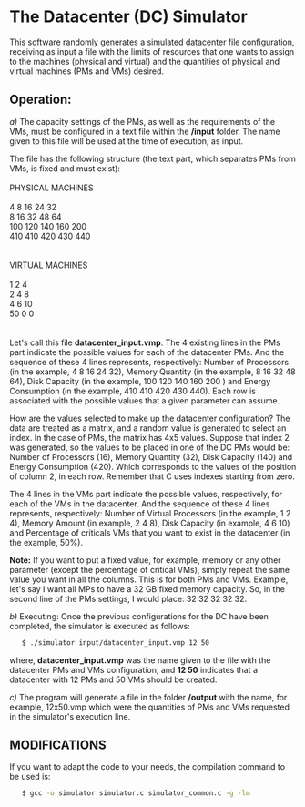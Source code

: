 # The Datacenter (DC) Simulator

This software randomly generates a simulated datacenter file configuration, receiving as input a file with the limits of resources that one wants to assign to the machines (physical and virtual) and the quantities of physical and virtual machines (PMs and VMs) desired.

## Operation:

_a)_ The capacity settings of the PMs, as well as the requirements of the VMs, must be configured in a text file within the **/input** folder. The name given to this file will be used at the time of execution, as input.

The file has the following structure (the text part, which separates PMs from VMs, is fixed and must exist):
<br>
<br>
PHYSICAL MACHINES
<br>
<br>
4 8 16 24 32<br>
8 16 32 48 64<br>
100 120 140 160 200<br>
410 410 420 430 440<br>
<br>
<br>
VIRTUAL MACHINES
<br>
<br> 
1 2 4<br>
2 4 8<br>
4 6 10<br>
50 0 0<br>
<br>
<br>
Let's call this file **datacenter_input.vmp**. The 4 existing lines in the PMs part indicate the possible values for each of the datacenter PMs. And the sequence of these 4 lines represents, respectively: Number of Processors (in the example, 4 8 16 24 32), Memory Quantity (in the example, 8 16 32 48 64), Disk Capacity (in the example, 100 120 140 160 200 ) and Energy Consumption (in the example, 410 410 420 430 440). Each row is associated with the possible values that a given parameter can assume.

How are the values selected to make up the datacenter configuration? The data are treated as a matrix, and a random value is generated to select an index. In the case of PMs, the matrix has 4x5 values. Suppose that index 2 was generated, so the values to be placed in one of the DC PMs would be: Number of Processors (16), Memory Quantity (32), Disk Capacity (140) and Energy Consumption (420). Which corresponds to the values of the position of column 2, in each row. Remember that C uses indexes starting from zero.

The 4 lines in the VMs part indicate the possible values, respectively, for each of the VMs in the datacenter. And the sequence of these 4 lines represents, respectively: Number of Virtual Processors (in the example, 1 2 4), Memory Amount (in example, 2 4 8), Disk Capacity (in example, 4 6 10) and Percentage of criticals VMs that you want to exist in the datacenter (in the example, 50%).
  
**Note:** If you want to put a fixed value, for example, memory or any other parameter (except the percentage of critical VMs), simply repeat the same value you want in all the columns. This is for both PMs and VMs. Example, let's say I want all MPs to have a 32 GB fixed memory capacity. So, in the second line of the PMs settings, I would place: 32 32 32 32 32.

_b)_ Executing: Once the previous configurations for the DC have been completed, the simulator is executed as follows:

```sh
   $ ./simulator input/datacenter_input.vmp 12 50
```

where, **datacenter_input.vmp** was the name given to the file with the datacenter PMs and VMs configuration, and **12 50** indicates that a datacenter with 12 PMs and 50 VMs should be created.

_c)_ The program will generate a file in the folder **/output** with the name, for example, 12x50.vmp which were the quantities of PMs and VMs requested in the simulator's execution line.


## MODIFICATIONS

If you want to adapt the code to your needs, the compilation command to be used is:

```sh
   $ gcc -o simulator simulator.c simulator_common.c -g -lm
```

